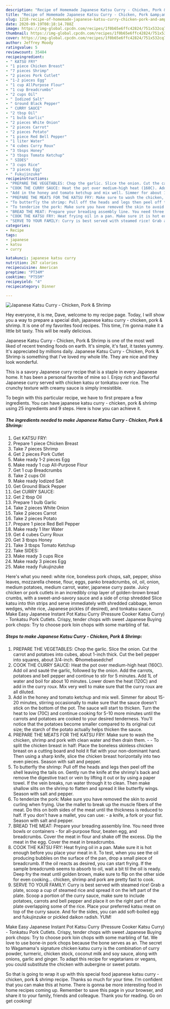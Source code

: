 ```yaml
---
description: "Recipe of Homemade Japanese Katsu Curry - Chicken, Pork &amp;amp; Shrimp"
title: "Recipe of Homemade Japanese Katsu Curry - Chicken, Pork &amp;amp; Shrimp"
slug: 1218-recipe-of-homemade-japanese-katsu-curry-chicken-pork-and-amp-shrimp
date: 2020-09-19T08:18:14.788Z
image: https://img-global.cpcdn.com/recipes/1f0b65e6ffc42824/751x532cq70/japanese-katsu-curry-chicken-pork-shrimp-recipe-main-photo.jpg
thumbnail: https://img-global.cpcdn.com/recipes/1f0b65e6ffc42824/751x532cq70/japanese-katsu-curry-chicken-pork-shrimp-recipe-main-photo.jpg
cover: https://img-global.cpcdn.com/recipes/1f0b65e6ffc42824/751x532cq70/japanese-katsu-curry-chicken-pork-shrimp-recipe-main-photo.jpg
author: Jeffrey Moody
ratingvalue: 5
reviewcount: 35484
recipeingredient:
- " KATSU FRY"
- "1 piece Chicken Breast"
- "7 pieces Shrimp"
- "2 pieces Pork Cutlet"
- "1-2 pieces Egg"
- "1 cup AllPurpose Flour"
- "1 cup Breadcrumbs"
- "2 cups Oil"
- " Iodized Salt"
- " Ground Black Pepper"
- " CURRY SAUCE"
- "2 tbsp Oil"
- "1 bulb Garlic"
- "2 pieces White Onion"
- "2 pieces Carrot"
- "2 pieces Potato"
- "1 piece Red Bell Pepper"
- "1 liter Water"
- "4 cubes Curry Roux"
- "3 tbsps Honey"
- "3 tbsps Tomato Ketchup"
- " SIDES"
- "3 cups Rice"
- "3 pieces Egg"
- " Fukujinzuke"
recipeinstructions:
- "PREPARE THE VEGETABLES: Chop the garlic. Slice the onion. Cut the carrot and potatoes into cubes, about 1-inch thick. Cut the bell pepper into squares, about 3/4-inch. ©homebasedchef"
- "COOK THE CURRY SAUCE: Heat the pot over medium-high heat (160C). Add oil and sauté the garlic, followed by the onion. Add the carrots, potatoes and bell pepper and continue to stir for 5 minutes. Add 1L of water and boil for about 10 minutes. Lower down the heat (120C) and add in the curry roux. Mix very well to make sure that the curry roux are all diluted."
- "Add in the honey and tomato ketchup and mix well. Simmer for about 15-20 minutes, stirring occasionally to make sure that the sauce doesn&#39;t stick on the bottom of the pot. The sauce will start to thicken. Turn the heat to low (70C) and continue cooking for 5-10 more minutes until the carrots and potatoes are cooked to your desired tenderness. You&#39;ll notice that the potatoes become smaller compared to its original cut size; the starch of the potato actually helps thicken the sauce."
- "PREPARE THE MEATS FOR THE KATSU FRY: Make sure to wash the chicken, shrimp and pork with clean water and then drain them.  To split the chicken breast in half: Place the boneless skinless chicken breast on a cutting board and hold it flat with your non-dominant hand. Then using a sharp knife, slice the chicken breast horizontally into two even pieces. Season with salt and pepper."
- "To butterfly the shrimp: Pull off the heads and legs then peel off the shell leaving the tails on. Gently run the knife at the shrimp&#39;s back and remove the digestive tract or vein by lifting it out or by using a paper towel. If the vein breaks, run water through it to clean. Then make shallow slits on the shrimp to flatten and spread it like butterfly wings. Season with salt and pepper."
- "To tenderize the pork: Make sure you have removed the skin to avoid curling when frying. Use the mallet to break up the muscle fibers of the meat. Do this on both sides of the meat until the thickness is reduced to half. If you don&#39;t have a mallet, you can use: a knife, a fork or your fist. Season with salt and pepper."
- "BREAD THE MEAT: Prepare your breading assembly line. You need three bowls or containers - for all-purpose flour, beaten egg, and breadcrumbs. Cover the meat in flour and shake off the excess. Dip the meat in the egg. Cover the meat in breadcrumbs."
- "COOK THE KATSU FRY: Heat frying oil in a pan. Make sure it is hot enough before you place your meat in it. To test, when you see the oil producing bubbles on the surface of the pan, drop a small piece of breadcrumb. If the oil reacts as desired, you can start frying. If the sample breadcrumb seems to absorb to oil, wait a bit til the oil is ready. Deep fry the meat until golden brown, make sure to flip on the other side for even cooking... chicken, shrimp and pork are pretty fast to cook."
- "SERVE TO YOUR FAMILY: Curry is best served with steamed rice! Grab a plate, scoop a cup of steamed rice and spread it on the left part of the plate. Scoop a portion of the curry sauce, make sure to include potatoes, carrots and bell pepper and place it on the right part of the plate overlapping some of the rice. Place your preferred katsu meat on top of the curry sauce. And for the sides, you can add soft-boiled egg and fukujinzuke or pickled daikon radish. YUM!"
categories:
- Recipe
tags:
- japanese
- katsu
- curry

katakunci: japanese katsu curry 
nutrition: 267 calories
recipecuisine: American
preptime: "PT34M"
cooktime: "PT55M"
recipeyield: "4"
recipecategory: Dinner

---
```



![Japanese Katsu Curry - Chicken, Pork &amp; Shrimp](https://img-global.cpcdn.com/recipes/1f0b65e6ffc42824/751x532cq70/japanese-katsu-curry-chicken-pork-shrimp-recipe-main-photo.jpg)

Hey everyone, it is me, Dave, welcome to my recipe page. Today, I will show you a way to prepare a special dish, japanese katsu curry - chicken, pork &amp; shrimp. It is one of my favorites food recipes. This time, I'm gonna make it a little bit tasty. This will be really delicious.

Japanese Katsu Curry - Chicken, Pork &amp; Shrimp is one of the most well liked of recent trending foods on earth. It's simple, it's fast, it tastes yummy. It's appreciated by millions daily. Japanese Katsu Curry - Chicken, Pork &amp; Shrimp is something that I've loved my whole life. They are nice and they look wonderful.

This is a savory Japanese curry recipe that is a staple in every Japanese home. It has been a personal favorite of mine so I. Enjoy rich and flavorful Japanese curry served with chicken katsu or tonkatsu over rice. The crunchy texture with creamy sauce is simply irresistible.


To begin with this particular recipe, we have to first prepare a few ingredients. You can have japanese katsu curry - chicken, pork &amp; shrimp using 25 ingredients and 9 steps. Here is how you can achieve it.

<!--inarticleads1-->

##### The ingredients needed to make Japanese Katsu Curry - Chicken, Pork &amp; Shrimp:

1. Get  KATSU FRY:
1. Prepare 1 piece Chicken Breast
1. Take 7 pieces Shrimp
1. Get 2 pieces Pork Cutlet
1. Make ready 1-2 pieces Egg
1. Make ready 1 cup All-Purpose Flour
1. Get 1 cup Breadcrumbs
1. Take 2 cups Oil
1. Make ready  Iodized Salt
1. Get  Ground Black Pepper
1. Get  CURRY SAUCE:
1. Get 2 tbsp Oil
1. Prepare 1 bulb Garlic
1. Take 2 pieces White Onion
1. Take 2 pieces Carrot
1. Take 2 pieces Potato
1. Prepare 1 piece Red Bell Pepper
1. Make ready 1 liter Water
1. Get 4 cubes Curry Roux
1. Get 3 tbsps Honey
1. Take 3 tbsps Tomato Ketchup
1. Take  SIDES:
1. Make ready 3 cups Rice
1. Make ready 3 pieces Egg
1. Make ready  Fukujinzuke


Here&#39;s what you need: white rice, boneless pork chops, salt, pepper, shiso leaves, mozzarella cheese, flour, eggs, panko breadcrumbs, oil, oil, onion, medium potatoes, medium carrot, water, japanese curry paste. Juicy chicken or pork cutlets in an incredibly crisp layer of golden-brown bread crumbs, with a sweet-and-savory sauce and a side of crisp shredded Slice katsu into thin strips and serve immediately with shredded cabbage, lemon wedges, white rice, Japanese pickles (if desired), and tonkatsu sauce. Make Easy Japanese Instant Pot Katsu Curry (Pressure Cooker Katsu Curry) - Tonkatsu Pork Cutlets. Crispy, tender chops with sweet Japanese Buying pork chops: Try to choose pork loin chops with some marbling of fat. 

<!--inarticleads2-->

##### Steps to make Japanese Katsu Curry - Chicken, Pork &amp; Shrimp:

1. PREPARE THE VEGETABLES: Chop the garlic. Slice the onion. Cut the carrot and potatoes into cubes, about 1-inch thick. Cut the bell pepper into squares, about 3/4-inch. ©homebasedchef
1. COOK THE CURRY SAUCE: Heat the pot over medium-high heat (160C). Add oil and sauté the garlic, followed by the onion. Add the carrots, potatoes and bell pepper and continue to stir for 5 minutes. Add 1L of water and boil for about 10 minutes. Lower down the heat (120C) and add in the curry roux. Mix very well to make sure that the curry roux are all diluted.
1. Add in the honey and tomato ketchup and mix well. Simmer for about 15-20 minutes, stirring occasionally to make sure that the sauce doesn&#39;t stick on the bottom of the pot. The sauce will start to thicken. Turn the heat to low (70C) and continue cooking for 5-10 more minutes until the carrots and potatoes are cooked to your desired tenderness. You&#39;ll notice that the potatoes become smaller compared to its original cut size; the starch of the potato actually helps thicken the sauce.
1. PREPARE THE MEATS FOR THE KATSU FRY: Make sure to wash the chicken, shrimp and pork with clean water and then drain them. -  - To split the chicken breast in half: Place the boneless skinless chicken breast on a cutting board and hold it flat with your non-dominant hand. Then using a sharp knife, slice the chicken breast horizontally into two even pieces. Season with salt and pepper.
1. To butterfly the shrimp: Pull off the heads and legs then peel off the shell leaving the tails on. Gently run the knife at the shrimp&#39;s back and remove the digestive tract or vein by lifting it out or by using a paper towel. If the vein breaks, run water through it to clean. Then make shallow slits on the shrimp to flatten and spread it like butterfly wings. Season with salt and pepper.
1. To tenderize the pork: Make sure you have removed the skin to avoid curling when frying. Use the mallet to break up the muscle fibers of the meat. Do this on both sides of the meat until the thickness is reduced to half. If you don&#39;t have a mallet, you can use: - a knife, a fork or your fist. Season with salt and pepper.
1. BREAD THE MEAT: Prepare your breading assembly line. You need three bowls or containers - for all-purpose flour, beaten egg, and breadcrumbs. Cover the meat in flour and shake off the excess. Dip the meat in the egg. Cover the meat in breadcrumbs.
1. COOK THE KATSU FRY: Heat frying oil in a pan. Make sure it is hot enough before you place your meat in it. To test, when you see the oil producing bubbles on the surface of the pan, drop a small piece of breadcrumb. If the oil reacts as desired, you can start frying. If the sample breadcrumb seems to absorb to oil, wait a bit til the oil is ready. Deep fry the meat until golden brown, make sure to flip on the other side for even cooking... chicken, shrimp and pork are pretty fast to cook.
1. SERVE TO YOUR FAMILY: Curry is best served with steamed rice! Grab a plate, scoop a cup of steamed rice and spread it on the left part of the plate. Scoop a portion of the curry sauce, make sure to include potatoes, carrots and bell pepper and place it on the right part of the plate overlapping some of the rice. Place your preferred katsu meat on top of the curry sauce. And for the sides, you can add soft-boiled egg and fukujinzuke or pickled daikon radish. YUM!


Make Easy Japanese Instant Pot Katsu Curry (Pressure Cooker Katsu Curry) - Tonkatsu Pork Cutlets. Crispy, tender chops with sweet Japanese Buying pork chops: Try to choose pork loin chops with some marbling of fat. We love to use bone-in pork chops because the bone serves as an. The secret to Wagamama&#39;s signature chicken katsu curry is the combination of curry powder, turmeric, chicken stock, coconut milk and soy sauce, along with onions, garlic and ginger. To adapt this recipe for vegetarians or vegans, you could substitute the chicken with aubergine or sweet potato. 

So that is going to wrap it up with this special food japanese katsu curry - chicken, pork &amp; shrimp recipe. Thanks so much for your time. I'm confident that you can make this at home. There is gonna be more interesting food in home recipes coming up. Remember to save this page in your browser, and share it to your family, friends and colleague. Thank you for reading. Go on get cooking!
